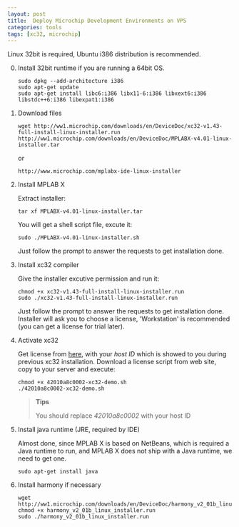 ```yaml
---
layout: post
title:  Deploy Microchip Development Environments on VPS
categories: tools
tags: [xc32, microchip]
---
```


Linux 32bit is required, Ubuntu i386 distribution is recommended.

0. Install 32bit runtime if you are running a 64bit OS.

   ```shell
   sudo dpkg --add-architecture i386
   sudo apt-get update
   sudo apt-get install libc6:i386 libx11-6:i386 libxext6:i386 libstdc++6:i386 libexpat1:i386
   ```

2. Download files

    ```shell
    wget http://ww1.microchip.com/downloads/en/DeviceDoc/xc32-v1.43-full-install-linux-installer.run http://ww1.microchip.com/downloads/en/DeviceDoc/MPLABX-v4.01-linux-installer.tar
    ```
    or 
    ```
    http://www.microchip.com/mplabx-ide-linux-installer
    ```

3. Install MPLAB X

    Extract installer:

    ```shell
    tar xf MPLABX-v4.01-linux-installer.tar
    ```

    You will get a shell script file, excute it:

    ```shell
    sudo ./MPLABX-v4.01-linux-installer.sh
    ```

    Just follow the prompt to answer the requests to get installation done.

4. Install xc32 compiler

    Give the installer excutive permission and run it:

    ```shell
    chmod +x xc32-v1.43-full-install-linux-installer.run
    sudo ./xc32-v1.43-full-install-linux-installer.run
    ```

    Just follow the prompt to answer the requests to get installation done. Installer will ask you to choose a license, 'Workstation' is recommended (you can get a license for trial later).

4. Activate xc32

    Get license from [here](http://www.microchip.com/xcdemo/GetDemoLicense.aspx), with your *host ID* which is showed to you during previous xc32 installation. Download a license script from web site, copy to your server and execute:

    ```shell
    chmod +x 42010a8c0002-xc32-demo.sh
    ./42010a8c0002-xc32-demo.sh
    ```

    >  **Tips**
    >
    > You should replace *42010a8c0002* with your host ID

6. Install java runtime (JRE, required by IDE)

    Almost done, since MPLAB X is based on NetBeans, which is required a Java runtime to run, and MPLAB X does not ship with a Java runtime, we need to get one.

    ```shell
    sudo apt-get install java
    ```

7. Install harmony if necessary

    ```shell
    wget http://ww1.microchip.com/downloads/en/DeviceDoc/harmony_v2_01b_linux_installer.run
    chmod +x harmony_v2_01b_linux_installer.run
    sudo ./harmony_v2_01b_linux_installer.run
    ```
